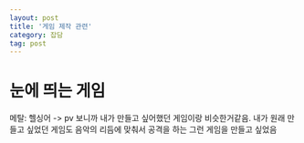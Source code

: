 ```yaml
---
layout: post 
title: '게임 제작 관련'
category: 잡담
tag: post
---
```


# 눈에 띄는 게임
메탈: 헬싱어 -> pv 보니까 내가 만들고 싶어했던 게임이랑 비슷한거같음. 내가 원래 만들고 싶었던 게임도 음악의 리듬에 맞춰서 공격을 하는 그런 게임을 만들고 싶었음